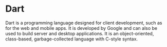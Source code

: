 # Dart

Dart is a programming language designed for client development,
such as for the web and mobile apps. It is developed by Google
and can also be used to build server and desktop applications.
It is an object-oriented, class-based, garbage-collected
language with C-style syntax.
